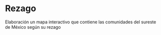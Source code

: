 # Rezago
Elaboración un mapa interactivo que contiene las comunidades del sureste de México según su  rezago
